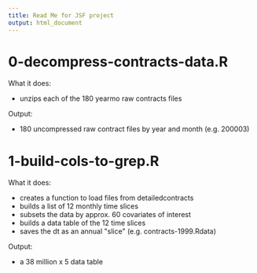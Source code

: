 ```yaml
---
title: Read Me for JSF project
output: html_document
---
```


# 0-decompress-contracts-data.R

What it does:
- unzips each of the 180 yearmo raw contracts files

Output:
- 180 uncompressed raw contract files by year and month (e.g. 200003)

# 1-build-cols-to-grep.R

What it does:
 - creates a function to load files from detailedcontracts
 - builds a list of 12 monthly time slices
 - subsets the data by approx. 60 covariates of interest
 - builds a data table of the 12 time slices
 - saves the dt as an annual "slice" (e.g. contracts-1999.Rdata)
 
Output:
- a 38 million x 5 data table
 

